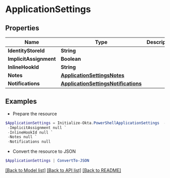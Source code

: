 # ApplicationSettings
## Properties

Name | Type | Description | Notes
------------ | ------------- | ------------- | -------------
**IdentityStoreId** | **String** |  | [optional] 
**ImplicitAssignment** | **Boolean** |  | [optional] 
**InlineHookId** | **String** |  | [optional] 
**Notes** | [**ApplicationSettingsNotes**](ApplicationSettingsNotes.md) |  | [optional] 
**Notifications** | [**ApplicationSettingsNotifications**](ApplicationSettingsNotifications.md) |  | [optional] 

## Examples

- Prepare the resource
```powershell
$ApplicationSettings = Initialize-Okta.PowerShellApplicationSettings  -IdentityStoreId null `
 -ImplicitAssignment null `
 -InlineHookId null `
 -Notes null `
 -Notifications null
```

- Convert the resource to JSON
```powershell
$ApplicationSettings | ConvertTo-JSON
```

[[Back to Model list]](../README.md#documentation-for-models) [[Back to API list]](../README.md#documentation-for-api-endpoints) [[Back to README]](../README.md)

